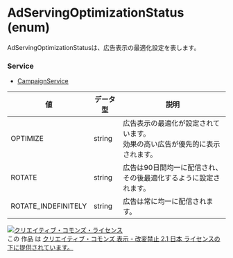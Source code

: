 # AdServingOptimizationStatus (enum)
AdServingOptimizationStatusは、広告表示の最適化設定を表します。
### Service
+ [CampaignService](../services/CampaignService.md)

| 値 | データ型 | 説明 | 
|---|---|---|
| OPTIMIZE| string| 広告表示の最適化が設定されています。<br>効果の高い広告が優先的に表示されます。 |
| ROTATE| string| 広告は90日間均一に配信され、その後最適化するように設定されます。 |
| ROTATE_INDEFINITELY| string| 広告は常に均一に配信されます。 |
<a rel="license" href="http://creativecommons.org/licenses/by-nd/2.1/jp/"><img alt="クリエイティブ・コモンズ・ライセンス" style="border-width:0" src="https://i.creativecommons.org/l/by-nd/2.1/jp/88x31.png" /></a><br />この 作品 は <a rel="license" href="http://creativecommons.org/licenses/by-nd/2.1/jp/">クリエイティブ・コモンズ 表示 - 改変禁止 2.1 日本 ライセンスの下に提供されています。</a>
